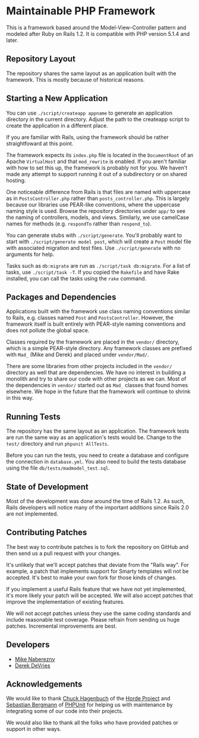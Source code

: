Maintainable PHP Framework
==========================

This is a framework based around the Model-View-Controller pattern
and modeled after Ruby on Rails 1.2.  It is compatible with PHP
version 5.1.4 and later.


Repository Layout
-----------------

The repository shares the same layout as an application built with the
framework.  This is mostly because of historical reasons.


Starting a New Application
--------------------------

You can use `./script/createapp appname` to generate an application
directory in the current directory. Adjust the path to the createapp
script to create the application in a different place.

If you are familiar with Rails, using the framework should be rather
straightfoward at this point.

The framework expects its `index.php` file is located in the `DocumentRoot` of
an Apache `VirtualHost` and that `mod_rewrite` is enabled.  If you aren't familiar
with how to set this up, the framework is probably not for you.  We haven't
made any attempt to support running it out of a subdirectory or on shared hosting.

One noticeable difference from Rails is that files are named with uppercase
as in `PostsController.php` rather than `posts_controller.php`.  This is
largely because our libraries use PEAR-like conventions, where the uppercase
naming style is used.  Browse the repository directories under `app/` to see
the naming of controllers, models, and views.  Similarly, we use camelCase
names for methods (e.g. `respondTo` rather than `respond_to`).

You can generate stubs with `./script/generate`.  You'll probably want to
start with `./script/generate model post`, which will create a `Post` model
file with associated migration and test files.  Use `./script/generate`
with no arguments for help.

Tasks such as `db:migrate` are run as `./script/task db:migrate`.  For a
list of tasks, use `./script/task -T`.  If you copied the `Rakefile` and have
Rake installed, you can call the tasks using the `rake` command.


Packages and Dependencies
-------------------------

Applications built with the framework use class naming conventions similar to
Rails, e.g. classes named `Post` and `PostsController`.  However, the
framework itself is built entirely with PEAR-style naming conventions and
does not pollute the global space.

Classes required by the framework are placed in the `vendor/` directory,
which is a simple PEAR-style directory.  Any framework classes are
prefixed with `Mad_` (Mike and Derek) and placed under `vendor/Mad/`.

There are some libraries from other projects included in the `vendor/`
directory as well that are dependencies.  We have no interest in building
a monolith and try to share our code with other projects as we can.  Most
of the dependencies in `vendor/` started out as `Mad_` classes that found
homes elsewhere.  We hope in the future that the framework will continue
to shrink in this way.


Running Tests
-------------

The repository has the same layout as an application.  The framework tests
are run the same way as an application's tests would be.  Change to the
`test/` directory and run `phpunit AllTests`.

Before you can run the tests, you need to create a database and configure
the connection in `database.yml`.  You also need to build the tests database
using the file `db/tests/madmodel_test.sql`.


State of Development
--------------------

Most of the development was done around the time of Rails 1.2.  As such,
Rails developers will notice many of the important additions since
Rails 2.0 are not implemented.


Contributing Patches
--------------------

The best way to contribute patches is to fork the repository on GitHub and
then send us a pull request with your changes.

It's unlikely that we'll accept patches that deviate from the "Rails way".
For example, a patch that implements support for Smarty templates will not
be accepted.  It's best to make your own fork for those kinds of changes.

If you implement a useful Rails feature that we have not yet implemented,
it's more likely your patch will be accepted.  We will also accept patches
that improve the implementation of existing features.

We will not accept patches unless they use the same coding standards and
include reasonable test coverage.  Please refrain from sending us huge
patches.  Incremental improvements are best.


Developers
----------

* [Mike Naberezny](http://github.com/mnaberez)
* [Derek DeVries](http://github.com/devrieda)


Acknowledgements
----------------

We would like to thank [Chuck Hagenbuch](http://github.com/chuck) of the
[Horde Project](http://horde.org) and [Sebastian Bergmann](http://github.com/sebastianbergmann)
of [PHPUnit](http://phpunit.de) for helping us with maintenance by
integrating some of our code into their projects.

We would also like to thank all the folks who have provided patches
or support in other ways.

